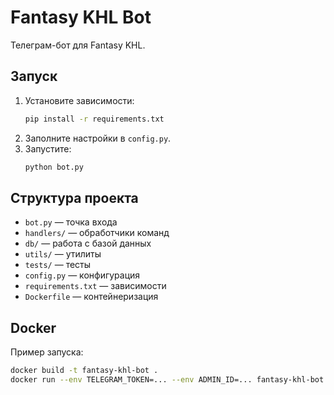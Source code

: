 # Fantasy KHL Bot

Телеграм-бот для Fantasy KHL.

## Запуск

1. Установите зависимости:
   ```bash
   pip install -r requirements.txt
   ```
2. Заполните настройки в `config.py`.
3. Запустите:
   ```bash
   python bot.py
   ```

## Структура проекта
- `bot.py` — точка входа
- `handlers/` — обработчики команд
- `db/` — работа с базой данных
- `utils/` — утилиты
- `tests/` — тесты
- `config.py` — конфигурация
- `requirements.txt` — зависимости
- `Dockerfile` — контейнеризация

## Docker

Пример запуска:
```bash
docker build -t fantasy-khl-bot .
docker run --env TELEGRAM_TOKEN=... --env ADMIN_ID=... fantasy-khl-bot
```

